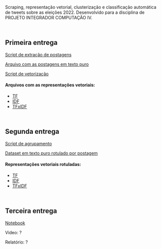 Scraping, representação vetorial, clusterização e classificação automática de tweets sobre as eleições 2022. Desenvolvido para a disciplina de PROJETO INTEGRADOR COMPUTAÇÃO IV.

<br>
<h2>Primeira entrega</h2>

[Script de extração de postagens](./scraping/src/index.js)

[Arquivo com as postagens em texto puro](./data/posts/tweets.csv)

[Script de vetorização](./vectorization/vectorization_python.ipynb)

<h4>Arquivos com as representações vetoriais:</h5>

- [TF](./data/vectorization/vectorization_tf.csv)
- [IDF](./data/vectorization/vectorization_idf.csv)
- [TFxIDF](./data/vectorization/vectorization_tfidf.csv)

<br>
<h2>Segunda entrega</h2>

[Script de agrupamento](./clustering/clustering_python.ipynb)

[Dataset em texto puro rotulado por postagem](./data/posts/classified_tweets.csv)

<h4>Representações vetoriais rotuladas:</h5>

- [TF](./data/classified_vectorization/classified_tf.csv)
- [IDF](./data/classified_vectorization/classified_idf.csv)
- [TFxIDF](./data/classified_vectorization/classified_tfidf.csv)

<br>
<h2>Terceira entrega</h2>

[Notebook](./automatic_classification/automatic_classification.ipynb)

Video: ?

Relatório: ?